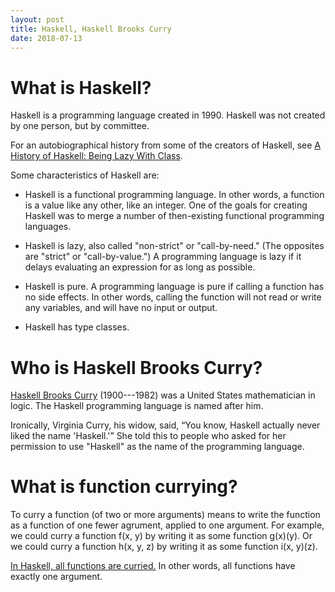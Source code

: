 ```yaml
---
layout: post
title: Haskell, Haskell Brooks Curry
date: 2018-07-13
---
```


# What is Haskell?

Haskell is a programming language created in 1990. Haskell was not created by one person, but by committee.

For an autobiographical history from some of the creators of Haskell, see [A History of Haskell:
Being Lazy With Class](http://haskell.cs.yale.edu/wp-content/uploads/2011/02/history.pdf).

Some characteristics of Haskell are:

* Haskell is a functional programming language. In other words, a function is a value like any other, like an integer. One of the goals for creating Haskell was to merge a number of then-existing functional programming languages.

* Haskell is lazy, also called "non-strict" or "call-by-need." (The opposites are "strict" or "call-by-value.") A programming language is lazy if it delays evaluating an expression for as long as possible.

* Haskell is pure. A programming language is pure if calling a function has no side effects. In other words, calling the function will not read or write any variables, and will have no input or output.

* Haskell has type classes.

# Who is Haskell Brooks Curry?

[Haskell Brooks Curry](https://www.britannica.com/biography/Haskell-Brooks-Curry) (1900---1982) was a United States mathematician in logic. The Haskell programming language is named after him.

Ironically, Virginia Curry, his widow, said, “You know, Haskell actually never liked the name 'Haskell.'” She told this to people who asked for her permission to use "Haskell" as the name of the programming language.

# What is function currying?

To curry a function (of two or more arguments) means to write the function as a function of one fewer agrument, applied to one argument. For example, we could curry a function f(x, y) by writing it as some function g(x)(y). Or we could curry a function h(x, y, z) by writing it as some function i(x, y)(z).

[In Haskell, all functions are curried.](https://wiki.haskell.org/Currying) In other words, all functions have exactly one argument.
